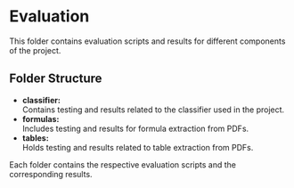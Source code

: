 # Evaluation

This folder contains evaluation scripts and results for different components of the project.

## Folder Structure

- **classifier:**  
  Contains testing and results related to the classifier used in the project.
- **formulas:**  
  Includes testing and results for formula extraction from PDFs.
- **tables:**  
  Holds testing and results related to table extraction from PDFs.

Each folder contains the respective evaluation scripts and the corresponding results.